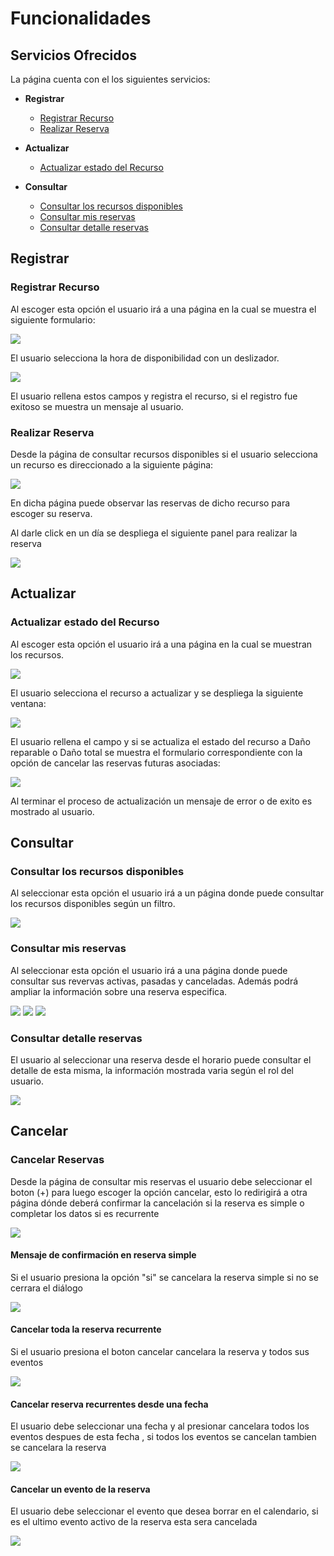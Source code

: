 # Funcionalidades

## Servicios Ofrecidos

La página cuenta con el los siguientes servicios:
+ **Registrar**
   + [Registrar Recurso](#registrar-recurso)
   + [Realizar Reserva](#realizar-reserva)
   
+ **Actualizar**
   + [Actualizar estado del Recurso](#actualizar-estado-del-recurso)
   
+ **Consultar**
   + [Consultar los recursos disponibles](#consultar-los-recursos-disponibles)
   + [Consultar mis reservas](#consultar-mis-reservas)
   + [Consultar detalle reservas](#consultar-detalle-reservas)

## Registrar

### Registrar Recurso

Al escoger esta opción el usuario irá a una página en la cual se muestra el siguiente formulario:

![](/resources/md/registrar.png)

El usuario selecciona la hora de disponibilidad con un deslizador.

![](/resources/md/hora.png)

El usuario rellena estos campos y registra el recurso, si el registro fue exitoso se muestra un mensaje al usuario.

### Realizar Reserva

Desde la página de consultar recursos disponibles si el usuario selecciona un recurso es direccionado a la siguiente página:

![](/resources/md/horario.png)

En dicha página puede observar las reservas de dicho recurso para escoger su reserva.

Al darle click en un día se despliega el siguiente panel para realizar la reserva

![](/resources/md/horario2.png)

## Actualizar

### Actualizar estado del Recurso

Al escoger esta opción el usuario irá a una página en la cual se muestran los recursos.

![](/resources/md/act.png)

El usuario selecciona el recurso a actualizar y se despliega la siguiente ventana:

![](/resources/md/act1.png)

El usuario rellena el campo y si se actualiza el estado del recurso a Daño reparable o Daño total se muestra el formulario correspondiente con la opción de cancelar las reservas futuras asociadas:

![](/resources/md/act3.png)

Al terminar el proceso de actualización un mensaje de error o de exito es mostrado al usuario.

## Consultar

### Consultar los recursos disponibles

Al seleccionar esta opción el usuario irá a un página donde puede consultar los recursos disponibles según un filtro.

![](/resources/md/consultar.png)

### Consultar mis reservas

Al seleccionar esta opción el usuario irá a una página donde puede consultar sus revervas activas, pasadas y canceladas. Además podrá ampliar la información sobre una reserva especifica.

![](/resources/md/misreservas.png)
![](/resources/md/opc.png)
![](/resources/md/info.png)

### Consultar detalle reservas

El usuario al seleccionar una reserva desde el horario puede consultar el detalle de esta misma, la información mostrada varia según el rol del usuario.

![](/resources/md/info2.png)

## Cancelar

### Cancelar Reservas 

Desde la página de consultar mis reservas el usuario debe seleccionar el boton (+) para luego escoger la opción cancelar, esto lo redirigirá a otra página dónde deberá confirmar la cancelación si la reserva es simple o completar los datos si es recurrente

![](/resources/md/general.png)

#### Mensaje de confirmación en reserva simple

Si el usuario presiona la opción "si" se cancelara la reserva simple  si no se cerrara el diálogo

![](/resources/md/confirmacion.png)

#### Cancelar toda la reserva recurrente

Si el usuario presiona el boton cancelar cancelara la reserva y todos sus eventos

![](/resources/md/cancelarTotal.png)

#### Cancelar reserva recurrentes desde una fecha

El usuario debe seleccionar una fecha y al presionar cancelara todos los eventos despues de esta fecha , si todos los eventos se cancelan tambien se cancelara la reserva

![](/resources/md/cancelarFecha.png)


#### Cancelar un evento de la reserva

El usuario debe seleccionar el evento que desea borrar en el calendario, si es el ultimo evento activo de la reserva esta sera cancelada

![](/resources/md/cancelarEvento.png)
